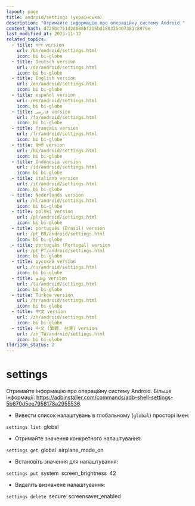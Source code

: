 ```yaml
---
layout: page
title: android/settings (українська)
description: "Отримайте інформацію про операційну систему Android."
content_hash: d725bc751d2d088bf215bd188325407381c8979e
last_modified_at: 2023-11-12
related_topics:
  - title: বাংলা version
    url: /bn/android/settings.html
    icon: bi bi-globe
  - title: Deutsch version
    url: /de/android/settings.html
    icon: bi bi-globe
  - title: English version
    url: /en/android/settings.html
    icon: bi bi-globe
  - title: español version
    url: /es/android/settings.html
    icon: bi bi-globe
  - title: فارسی version
    url: /fa/android/settings.html
    icon: bi bi-globe
  - title: français version
    url: /fr/android/settings.html
    icon: bi bi-globe
  - title: हिन्दी version
    url: /hi/android/settings.html
    icon: bi bi-globe
  - title: Indonesia version
    url: /id/android/settings.html
    icon: bi bi-globe
  - title: italiano version
    url: /it/android/settings.html
    icon: bi bi-globe
  - title: Nederlands version
    url: /nl/android/settings.html
    icon: bi bi-globe
  - title: polski version
    url: /pl/android/settings.html
    icon: bi bi-globe
  - title: português (Brasil) version
    url: /pt_BR/android/settings.html
    icon: bi bi-globe
  - title: português (Portugal) version
    url: /pt_PT/android/settings.html
    icon: bi bi-globe
  - title: русский version
    url: /ru/android/settings.html
    icon: bi bi-globe
  - title: தமிழ் version
    url: /ta/android/settings.html
    icon: bi bi-globe
  - title: Türkçe version
    url: /tr/android/settings.html
    icon: bi bi-globe
  - title: 中文 version
    url: /zh/android/settings.html
    icon: bi bi-globe
  - title: 中文 (繁體, 台灣) version
    url: /zh_TW/android/settings.html
    icon: bi bi-globe
tldri18n_status: 2
---
```

# settings

Отримайте інформацію про операційну систему Android.
Більше інформації: <https://adbinstaller.com/commands/adb-shell-settings-5b670d5ee7958178a2955536>.

- Вивести список налаштувань в глобальному (`global`) просторі імен:

`settings list `<span class="tldr-var badge badge-pill bg-dark-lm bg-white-dm text-white-lm text-dark-dm font-weight-bold">global</span>

- Отримайте значення конкретного налаштування:

`settings get `<span class="tldr-var badge badge-pill bg-dark-lm bg-white-dm text-white-lm text-dark-dm font-weight-bold">global</span>` `<span class="tldr-var badge badge-pill bg-dark-lm bg-white-dm text-white-lm text-dark-dm font-weight-bold">airplane_mode_on</span>

- Встановіть значення для налаштування:

`settings put `<span class="tldr-var badge badge-pill bg-dark-lm bg-white-dm text-white-lm text-dark-dm font-weight-bold">system</span>` `<span class="tldr-var badge badge-pill bg-dark-lm bg-white-dm text-white-lm text-dark-dm font-weight-bold">screen_brightness</span>` `<span class="tldr-var badge badge-pill bg-dark-lm bg-white-dm text-white-lm text-dark-dm font-weight-bold">42</span>

- Видаліть визначене налаштування:

`settings delete `<span class="tldr-var badge badge-pill bg-dark-lm bg-white-dm text-white-lm text-dark-dm font-weight-bold">secure</span>` `<span class="tldr-var badge badge-pill bg-dark-lm bg-white-dm text-white-lm text-dark-dm font-weight-bold">screensaver_enabled</span>
